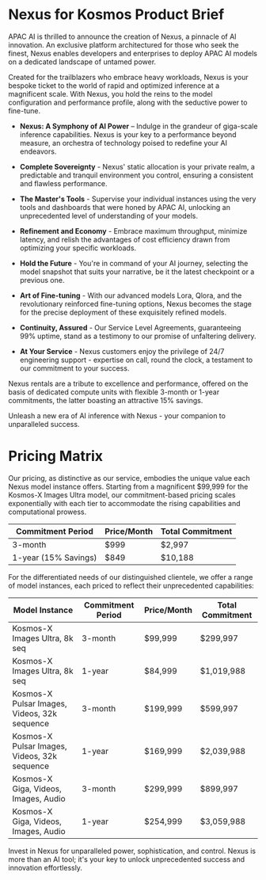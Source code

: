 # Nexus for Kosmos Product Brief

APAC AI is thrilled to announce the creation of Nexus, a pinnacle of AI innovation. An exclusive platform architectured for those who seek the finest, Nexus enables developers and enterprises to deploy APAC AI models on a dedicated landscape of untamed power.

Created for the trailblazers who embrace heavy workloads, Nexus is your bespoke ticket to the world of rapid and optimized inference at a magnificent scale. With Nexus, you hold the reins to the model configuration and performance profile, along with the seductive power to fine-tune.

* **Nexus: A Symphony of AI Power** – Indulge in the grandeur of giga-scale inference capabilities. Nexus is your key to a performance beyond measure, an orchestra of technology poised to redefine your AI endeavors.

* **Complete Sovereignty** - Nexus' static allocation is your private realm, a predictable and tranquil environment you control, ensuring a consistent and flawless performance.

* **The Master's Tools** - Supervise your individual instances using the very tools and dashboards that were honed by APAC AI, unlocking an unprecedented level of understanding of your models.

* **Refinement and Economy** - Embrace maximum throughput, minimize latency, and relish the advantages of cost efficiency drawn from optimizing your specific workloads.

* **Hold the Future** - You're in command of your AI journey, selecting the model snapshot that suits your narrative, be it the latest checkpoint or a previous one.

* **Art of Fine-tuning** - With our advanced models Lora, Qlora, and the revolutionary reinforced fine-tuning options, Nexus becomes the stage for the precise deployment of these exquisitely refined models.

* **Continuity, Assured** - Our Service Level Agreements, guaranteeing 99% uptime, stand as a testimony to our promise of unfaltering delivery.

* **At Your Service** - Nexus customers enjoy the privilege of 24/7 engineering support - expertise on call, round the clock, a testament to our commitment to your success.

Nexus rentals are a tribute to excellence and performance, offered on the basis of dedicated compute units with flexible 3-month or 1-year commitments, the latter boasting an attractive 15% savings. 

Unleash a new era of AI inference with Nexus - your companion to unparalleled success.


# Pricing Matrix
Our pricing, as distinctive as our service, embodies the unique value each Nexus model instance offers. Starting from a magnificent $99,999 for the Kosmos-X Images Ultra model, our commitment-based pricing scales exponentially with each tier to accommodate the rising capabilities and computational prowess.

| Commitment Period | Price/Month | Total Commitment |
|---|---|---|
| 3-month | $999 | $2,997 |
| 1-year (15% Savings) | $849 | $10,188 |

For the differentiated needs of our distinguished clientele, we offer a range of model instances, each priced to reflect their unprecedented capabilities:


| Model Instance | Commitment Period | Price/Month | Total Commitment |
|---|---|---|---|
| Kosmos-X Images Ultra, 8k seq | 3-month | $99,999 | $299,997 |
| Kosmos-X Images Ultra, 8k seq | 1-year | $84,999 | $1,019,988 |
| Kosmos-X Pulsar Images, Videos, 32k sequence | 3-month | $199,999 | $599,997 |
| Kosmos-X Pulsar Images, Videos, 32k sequence | 1-year | $169,999 | $2,039,988 |
| Kosmos-X Giga, Videos, Images, Audio | 3-month | $299,999 | $899,997 |
| Kosmos-X Giga, Videos, Images, Audio | 1-year | $254,999 | $3,059,988 |

Invest in Nexus for unparalleled power, sophistication, and control. 
Nexus is more than an AI tool; it's your key to unlock unprecedented success and innovation effortlessly.



